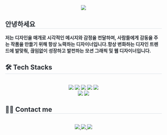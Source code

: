 <div align= "center">
    <img src="https://capsule-render.vercel.app/api?type=waving&color=gradient&height=120&text=Hello%20World,%20I'm%20heejin%20!&animation=twinkling&fontColor=454545&fontSize=40" />
    </div>
    <div style="text-align: left;"> 
    <h2 style="border-bottom: 1px solid #d8dee4; color: #282d33;"> 안녕하세요  </h2>  
    <div style="font-weight: 700; font-size: 15px; text-align: left; color: #282d33;"> 저는 디자인을 매개로 시각적인 메시지와 감정을 전달하며, 사람들에게 감동을 주는 작품을 만들기 위해 항상 노력하는 디자이너입니다.</li>항상 변화하는 디자인 트렌드에 발맞춰, 끊임없이 성장하고 발전하는 모션 그래픽 및 웹 디자이너입니다. </div> 
    </div>
    <div style="text-align: left;">
    <h2 style="border-bottom: 1px solid #d8dee4; color: #282d33;"> 🛠️ Tech Stacks </h2> <br> 
    <div  align= "center"> <img src="https://img.shields.io/badge/Figma-F24E1E?style=social&logo=Figma&logoColor=white">
          <img src="https://img.shields.io/badge/Github-181717?style=social&logo=Github&logoColor=white">
          <img src="https://img.shields.io/badge/Notion-000000?style=social&logo=Notion&logoColor=white">
          <img src="https://img.shields.io/badge/HTML5-E34F26?style=social&logo=HTML5&logoColor=white">
          <img src="https://img.shields.io/badge/CSS3-1572B6?style=social&logo=CSS3&logoColor=white">
          <br/><img src="https://img.shields.io/badge/Javascript-F7DF1E?style=social&logo=Javascript&logoColor=white">
          <img src="https://img.shields.io/badge/jQuery-0769AD?style=social&logo=jQuery&logoColor=white">
          </div>
    </div>
    <div style="text-align: left;">
    <h2 style="border-bottom: 1px solid #d8dee4; color: #282d33;"> 🧑‍💻 Contact me </h2> <br> 
    <div align= "center"> <a href=> <img src="https://img.shields.io/badge/Instagram-E4405F?style=social&logo=Instagram&logoColor=white&link="> </a>
         <a href=> <img src="https://img.shields.io/badge/Notion-000000?style=social&logo=Notion&logoColor=white&link="> </a>
         <a href=mailto:> <img src="https://img.shields.io/badge/Gmail-EA4335?style=social&logo=Gmail&logoColor=white&link=mailto:"> </a>
          </div>  <br> 
    <div align= "center">  </div> 
    </div>
